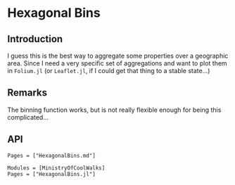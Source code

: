 # Hexagonal Bins
## Introduction
I guess this is the best way to aggregate some properties over a geographic area. Since I need a very specific set of aggregations and want to plot them in `Folium.jl` (or `Leaflet.jl`, if I could get that thing to a stable state...)

## Remarks
The binning function works, but is not really flexible enough for being this complicated...

## API

```@index
Pages = ["HexagonalBins.md"]
```

```@autodocs
Modules = [MinistryOfCoolWalks]
Pages = ["HexagonalBins.jl"]
```